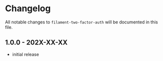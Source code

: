# Changelog

All notable changes to `filament-two-factor-auth` will be documented in this file.

## 1.0.0 - 202X-XX-XX

- initial release
